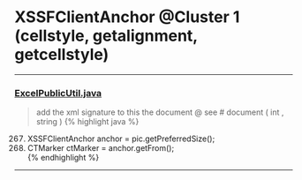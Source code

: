 # XSSFClientAnchor @Cluster 1 (cellstyle, getalignment, getcellstyle)

***

### [ExcelPublicUtil.java](https://searchcode.com/codesearch/view/93182055/)
> add the xml signature to this the document @ see # document ( int , string ) 
{% highlight java %}
267. XSSFClientAnchor anchor = pic.getPreferredSize();  
268. CTMarker ctMarker = anchor.getFrom();  
{% endhighlight %}

***

